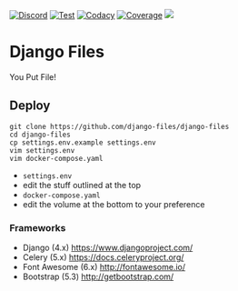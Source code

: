 [![Discord](https://img.shields.io/discord/899171661457293343?label=Discord&color=31c754&logo=discord&logoColor=white)](https://discord.gg/wXy6m2X8wY)
[![Test](https://github.com/smashedr/django-files/actions/workflows/test.yaml/badge.svg)](https://github.com/smashedr/django-files/actions/workflows/test.yaml)
[![Codacy](https://img.shields.io/codacy/grade/7c41f4f6526c4233ba1304bfb45981c4?label=Codacy&logo=codacy&logoColor=white)](https://app.codacy.com/gh/django-files/django-files/dashboard)
[![Coverage](https://img.shields.io/codacy/coverage/7c41f4f6526c4233ba1304bfb45981c4?label=Coverage&logo=codacy&logoColor=white)](https://app.codacy.com/gh/django-files/django-files/dashboard)
[![](https://repository-images.githubusercontent.com/672712475/52cf00a8-31de-4b0a-8522-63670bb4314a)](https://github.com/django-files/django-files)
# Django Files

You Put File!

## Deploy

```text
git clone https://github.com/django-files/django-files
cd django-files
cp settings.env.example settings.env
vim settings.env
vim docker-compose.yaml
```

-   `settings.env`
  -   edit the stuff outlined at the top
-   `docker-compose.yaml`
  -   edit the volume at the bottom to your preference

### Frameworks

- Django (4.x) https://www.djangoproject.com/
- Celery (5.x) https://docs.celeryproject.org/
- Font Awesome (6.x) http://fontawesome.io/
- Bootstrap (5.3) http://getbootstrap.com/
